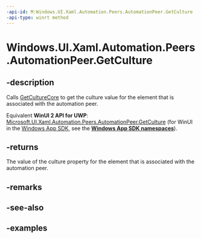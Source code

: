 ```yaml
---
-api-id: M:Windows.UI.Xaml.Automation.Peers.AutomationPeer.GetCulture
-api-type: winrt method
---
```


<!-- Method syntax.
public int AutomationPeer.GetCulture()
-->

# Windows.UI.Xaml.Automation.Peers.AutomationPeer.GetCulture


## -description

Calls [GetCultureCore](automationpeer_getculturecore_562664259.md) to get the culture value for the element that is associated with the automation peer.

Equivalent **WinUI 2 API for UWP**: [Microsoft.UI.Xaml.Automation.Peers.AutomationPeer.GetCulture](/windows/winui/api/microsoft.ui.xaml.automation.peers.automationpeer.getculture) (for WinUI in the [Windows App SDK](/windows/apps/windows-app-sdk/), see the **[Windows App SDK namespaces](/windows/windows-app-sdk/api/winrt/)**).

## -returns

The value of the culture property for the element that is associated with the automation peer.

## -remarks

## -see-also

## -examples

